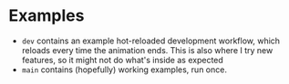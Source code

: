 # Examples
- `dev` contains an example hot-reloaded development workflow, which reloads every time the animation ends. This is also where I try new features, so it might not do what's inside as expected
- `main` contains (hopefully) working examples, run once.